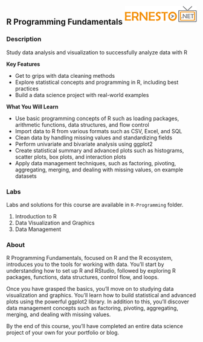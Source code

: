 <img align="right" src="./logo.png">

<h2><span style="color:red;"></span>R Programming Fundamentals</h2>

### Description

Study data analysis and visualization to successfully analyze data with R

**Key Features**

- Get to grips with data cleaning methods
- Explore statistical concepts and programming in R, including best practices
- Build a data science project with real-world examples

**What You Will Learn**

- Use basic programming concepts of R such as loading packages, arithmetic functions, data structures, and flow control
- Import data to R from various formats such as CSV, Excel, and SQL
- Clean data by handling missing values and standardizing fields
- Perform univariate and bivariate analysis using ggplot2
- Create statistical summary and advanced plots such as histograms, scatter plots, box plots, and interaction plots
- Apply data management techniques, such as factoring, pivoting, aggregating, merging, and dealing with missing values, on example datasets

### Labs

Labs and solutions for this course are available in `R-Programming` folder.

1. Introduction to R
2. Data Visualization and Graphics
3. Data Management


### About

R Programming Fundamentals, focused on R and the R ecosystem, introduces you to the tools for working with data. You’ll start by understanding how to set up R and RStudio, followed by exploring R packages, functions, data structures, control flow, and loops.

Once you have grasped the basics, you’ll move on to studying data visualization and graphics. You’ll learn how to build statistical and advanced plots using the powerful ggplot2 library. In addition to this, you’ll discover data management concepts such as factoring, pivoting, aggregating, merging, and dealing with missing values.

By the end of this course, you’ll have completed an entire data science project of your own for your portfolio or blog.